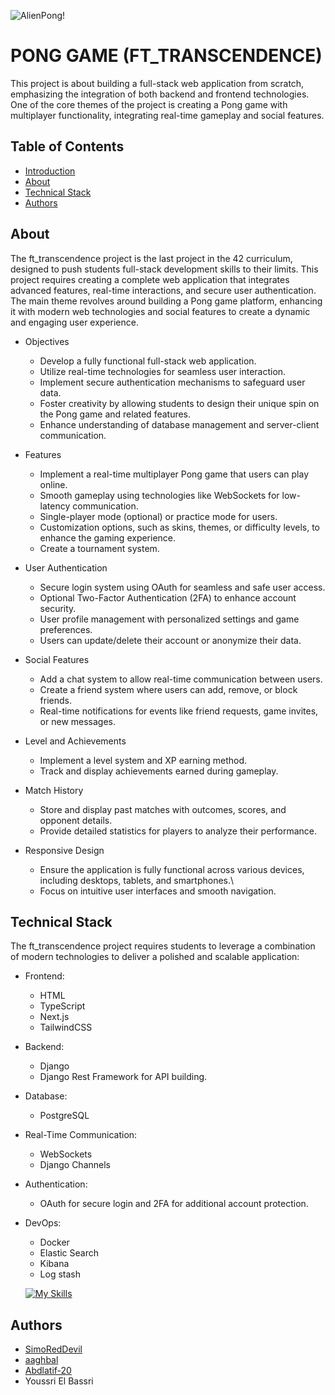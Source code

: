 
![AlienPong!](https://media.discordapp.net/attachments/1119948190838444122/1319682348551376998/Screen_Shot_2024-12-20_at_4.05.36_PM.png?ex=6766d976&is=676587f6&hm=6aa7592f21ee9ff99af3d3a05033c70431128db4d7111140168107a9beb542fd&=&format=webp&quality=lossless&width=3592&height=1754)

# PONG GAME (FT_TRANSCENDENCE)

This project is about building a full-stack web application from scratch, emphasizing the integration of both backend and frontend technologies. One of the core themes of the project is creating a Pong game with multiplayer functionality, integrating real-time gameplay and social features.
## Table of Contents

- [Introduction](#)
- [About](#)
- [Technical Stack](#)
- [Authors](#)
## About

The ft_transcendence project is the last project in the 42 curriculum, designed to push students full-stack development skills to their limits. This project requires creating a complete web application that integrates advanced features, real-time interactions, and secure user authentication. The main theme revolves around building a Pong game platform, enhancing it with modern web technologies and social features to create a dynamic and engaging user experience.

- Objectives

    - Develop a fully functional full-stack web application.
    - Utilize real-time technologies for seamless user interaction.
    - Implement secure authentication mechanisms to safeguard user data.
    - Foster creativity by allowing students to design their unique spin on the Pong game and related features.
    - Enhance understanding of database management and server-client communication.
- Features

    - Implement a real-time multiplayer Pong game that users can play online.
    - Smooth gameplay using technologies like WebSockets for low-latency communication.
    - Single-player mode (optional) or practice mode for users.
    - Customization options, such as skins, themes, or difficulty levels, to enhance the gaming experience.
    - Create a tournament system.
- User Authentication

    - Secure login system using OAuth for seamless and safe user access.
    - Optional Two-Factor Authentication (2FA) to enhance account security.
    - User profile management with personalized settings and game preferences.
    - Users can update/delete their account or anonymize their data.
- Social Features
    - Add a chat system to allow real-time communication between users.
    - Create a friend system where users can add, remove, or block friends.
    - Real-time notifications for events like friend requests, game invites, or new messages.
- Level and Achievements

    - Implement a level system and XP earning method.
    - Track and display achievements earned during gameplay.
- Match History

    - Store and display past matches with outcomes, scores, and opponent details.
    - Provide detailed statistics for players to analyze their performance.
- Responsive Design

    - Ensure the application is fully functional across various devices, including desktops, tablets, and smartphones.\
    - Focus on intuitive user interfaces and smooth navigation.
## Technical Stack
The ft_transcendence project requires students to leverage a combination of modern technologies to deliver a polished and scalable application:

- Frontend:
    - HTML
    - TypeScript
    - Next.js
    - TailwindCSS

- Backend:
    - Django
    - Django Rest Framework for API building.

- Database:
    - PostgreSQL

- Real-Time Communication:
    - WebSockets
    - Django Channels

- Authentication:
    - OAuth for secure login and 2FA for additional account protection.

- DevOps:
    - Docker
    - Elastic Search
    - Kibana
    - Log stash
    
    [![My Skills](https://skillicons.dev/icons?i=html,css,js,ts,react,next,tailwind,django,python,postgresql,docker,git)](https://skillicons.dev)
## Authors
- [SimoRedDevil](https://github.com/SimoRedDevil)
- [aaghbal](https://github.com/aaghbal)
- [Abdlatif-20](https://github.com/Abdlatif-20)
- Youssri El Bassri
